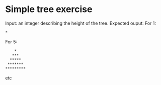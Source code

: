 # Simple tree exercise

Input: an integer describing the height of the tree.
Expected ouput:
For 1:
```
*
```
For 5:
```
    *
   ***
  *****
 *******
*********  
```

etc